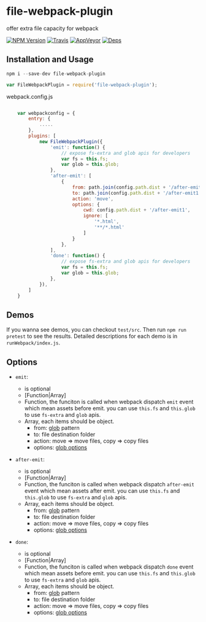 # file-webpack-plugin

offer extra file capacity for webpack

[![NPM Version](https://img.shields.io/npm/v/file-webpack-plugin.svg?style=flat)](https://www.npmjs.com/package/file-webpack-plugin)
[![Travis](https://img.shields.io/travis/lcxfs1991/file-webpack-plugin.svg)](https://travis-ci.org/lcxfs1991/file-webpack-plugin)
[![AppVeyor](https://img.shields.io/appveyor/ci/lcxfs1991/file-webpack-plugin.svg)](https://ci.appveyor.com/project/lcxfs1991/file-webpack-plugin.svg)
[![Deps](https://david-dm.org/lcxfs1991/file-webpack-plugin.svg)](https://david-dm.org/lcxfs1991/file-webpack-plugin)


## Installation and Usage

```javascript
npm i --save-dev file-webpack-plugin

var FileWebpackPlugin = require('file-webpack-plugin');

```

webpack.config.js
```javascript

	var webpackconfig = {
		entry: {
			.....
		},
		plugins: [
			new FileWebpackPlugin({
	            'emit': function() {
	            	// expose fs-extra and glob apis for developers
	                var fs = this.fs;
	                var glob = this.glob;
	            },
	            'after-emit': [
	                {
	                    from: path.join(config.path.dist + '/after-emit1', '**/*'),
	                    to: path.join(config.path.dist + '/after-emit1', 'cdn/'),
	                    action: 'move',
	                    options: {
	                        cwd: config.path.dist + '/after-emit1',
	                        ignore: [
	                            '*.html',
	                            '**/*.html'
	                        ]
	                    }
	                },
	            ],
				'done': function() {
	            	// expose fs-extra and glob apis for developers
	                var fs = this.fs;
	                var glob = this.glob;
	            },
	        }),
		]
	}

```

## Demos

If you wanna see demos, you can checkout `test/src`. Then run `npm run pretest` to see the results. Detailed descriptions for each demo is in `runWebpack/index.js`.


## Options

- `emit`:
    - is optional
    - [Function|Array]
    - Function, the funciton is called when webpack dispatch `emit` event which mean assets before emit. you can use `this.fs` and `this.glob` to use `fs-extra` and `glob` apis.
    - Array, each items should be object.
    	- from: [glob](https://www.npmjs.com/package/glob) pattern 
    	- to: file destination folder
    	- action: move => move files, copy => copy files
    	- options: [glob options](https://www.npmjs.com/package/glob#options)

- `after-emit`:
	- is optional
    - [Function|Array]
    - Function, the funciton is called when webpack dispatch `after-emit` event which mean assets after emit. you can use `this.fs` and `this.glob` to use `fs-extra` and `glob` apis.
    - Array, each items should be object.
    	- from: [glob](https://www.npmjs.com/package/glob) pattern 
    	- to: file destination folder
    	- action: move => move files, copy => copy files
    	- options: [glob options](https://www.npmjs.com/package/glob#options)

- `done`:
    - is optional
    - [Function|Array]
    - Function, the funciton is called when webpack dispatch `done` event which mean assets before emit. you can use `this.fs` and `this.glob` to use `fs-extra` and `glob` apis. 
    - Array, each items should be object.
    	- from: [glob](https://www.npmjs.com/package/glob) pattern 
    	- to: file destination folder
    	- action: move => move files, copy => copy files
    	- options: [glob options](https://www.npmjs.com/package/glob#options)
